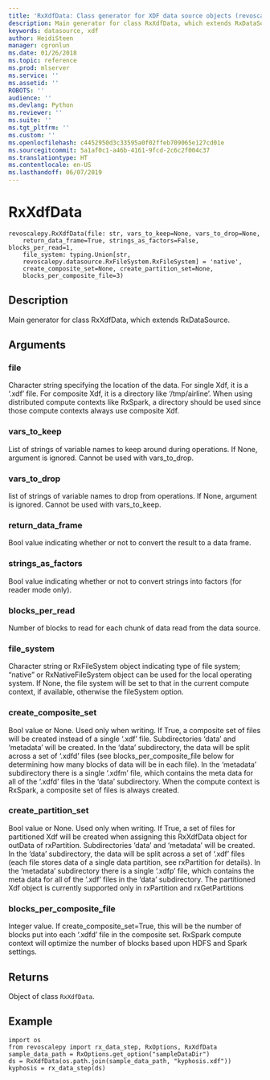 ```yaml
---
title: 'RxXdfData: Class generator for XDF data source objects (revoscalepy)'
description: Main generator for class RxXdfData, which extends RxDataSource.
keywords: datasource, xdf
author: HeidiSteen
manager: cgronlun
ms.date: 01/26/2018
ms.topic: reference
ms.prod: mlserver
ms.service: ''
ms.assetid: ''
ROBOTS: ''
audience: ''
ms.devlang: Python
ms.reviewer: ''
ms.suite: ''
ms.tgt_pltfrm: ''
ms.custom: ''
ms.openlocfilehash: c4452950d3c33595a0f02ffeb709065e127cd01e
ms.sourcegitcommit: 5a1af0c1-a46b-4161-9fcd-2c6c2f004c37
ms.translationtype: HT
ms.contentlocale: en-US
ms.lasthandoff: 06/07/2019
---
```

# <a name="rxxdfdata"></a>RxXdfData


 



```
revoscalepy.RxXdfData(file: str, vars_to_keep=None, vars_to_drop=None,
    return_data_frame=True, strings_as_factors=False, blocks_per_read=1,
    file_system: typing.Union[str,
    revoscalepy.datasource.RxFileSystem.RxFileSystem] = 'native',
    create_composite_set=None, create_partition_set=None,
    blocks_per_composite_file=3)
```





## <a name="description"></a>Description

Main generator for class RxXdfData, which extends RxDataSource.


## <a name="arguments"></a>Arguments


### <a name="file"></a>file

Character string specifying the location of the data. For single Xdf, it is a ‘.xdf’ file. For composite Xdf, it is a directory like ‘/tmp/airline’. When using distributed compute contexts like RxSpark, a directory should be used since those compute contexts always use composite Xdf.


### <a name="varstokeep"></a>vars_to_keep

List of strings of variable names to keep around during operations. If None, argument is ignored. Cannot be used with vars_to_drop.


### <a name="varstodrop"></a>vars_to_drop

list of strings of variable names to drop from operations. If None, argument is ignored. Cannot be used with vars_to_keep.


### <a name="returndataframe"></a>return_data_frame

Bool value indicating whether or not to convert the result to a data frame.


### <a name="stringsasfactors"></a>strings_as_factors

Bool value indicating whether or not to convert strings into factors (for reader mode only).


### <a name="blocksperread"></a>blocks_per_read

Number of blocks to read for each chunk of data read from the data source.


### <a name="filesystem"></a>file_system

Character string or RxFileSystem object indicating type of file system; “native” or RxNativeFileSystem object can be used for the local operating system. If None, the file system will be set to that in the current compute context, if available, otherwise the fileSystem option.


### <a name="createcompositeset"></a>create_composite_set

Bool value or None. Used only when writing.
If True, a composite set of files will be created instead of a single ‘.xdf’ file. Subdirectories ‘data’ and ‘metadata’ will be created. In the ‘data’ subdirectory, the data will be split across a set of ‘.xdfd’ files (see blocks_per_composite_file below for determining how many blocks of data will be in each file). In the ‘metadata’ subdirectory there is a single ‘.xdfm’ file, which contains the meta data for all of the ‘.xdfd’ files in the ‘data’ subdirectory. When the compute context is RxSpark, a composite set of files is always created.


### <a name="createpartitionset"></a>create_partition_set

Bool value or None. Used only when writing.
If True, a set of files for partitioned Xdf will be created when assigning this RxXdfData object for outData of rxPartition. Subdirectories ‘data’ and ‘metadata’ will be created. In the ‘data’ subdirectory, the data will be split across a set of ‘.xdf’ files (each file stores data of a single data partition, see rxPartition for details). In the ‘metadata’ subdirectory there is a single ‘.xdfp’ file, which contains the meta data for all of the ‘.xdf’ files in the ‘data’ subdirectory. The partitioned Xdf object is currently supported only in rxPartition and rxGetPartitions


### <a name="blockspercompositefile"></a>blocks_per_composite_file

Integer value. If create_composite_set=True, this will be the number of blocks put into each ‘.xdfd’ file in the composite set. RxSpark compute context will optimize the number of blocks based upon HDFS and Spark settings.


## <a name="returns"></a>Returns

Object of class `RxXdfData`.


## <a name="example"></a>Example



```
import os
from revoscalepy import rx_data_step, RxOptions, RxXdfData
sample_data_path = RxOptions.get_option("sampleDataDir")
ds = RxXdfData(os.path.join(sample_data_path, "kyphosis.xdf"))
kyphosis = rx_data_step(ds)
```

